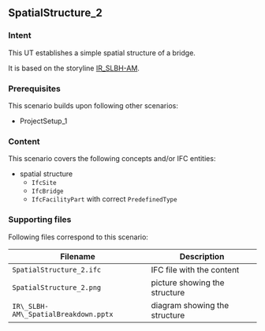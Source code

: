 
## SpatialStructure_2

### Intent

This UT establishes a simple spatial structure of a bridge.

It is based on the storyline [IR\_SLBH-AM](https://app.box.com/file/719326006551?s=avj19mygfavc9035ankkfendwik6n5n5).

### Prerequisites

This scenario builds upon following other scenarios:
- ProjectSetup_1

### Content

This scenario covers the following concepts and/or IFC entities:
- spatial structure
  - `IfcSite`
  - `IfcBridge`
  - `IfcFacilityPart` with correct `PredefinedType`

### Supporting files

Following files correspond to this scenario:

| Filename                             | Description                               |
|--------------------------------------|-------------------------------------------|
| `SpatialStructure_2.ifc`             | IFC file with the content                 |
| `SpatialStructure_2.png`             | picture showing the structure             |
| `IR\_SLBH-AM\_SpatialBreakdown.pptx` | diagram showing the structure             |
